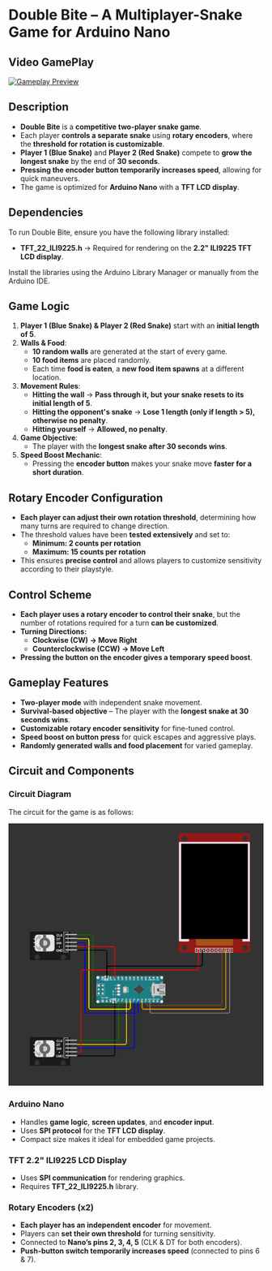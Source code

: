 # **Double Bite – A Multiplayer-Snake Game for Arduino Nano**  

## **Video GamePlay**
[![Gameplay Preview](https://drive.google.com/thumbnail?id=1iwDPH2otM_YJyYd_BknUuA92jNlOp7Oa)](https://drive.google.com/file/d/1iwDPH2otM_YJyYd_BknUuA92jNlOp7Oa/view?usp=sharing)

## **Description**  
- **Double Bite** is a **competitive two-player snake game**.  
- Each player **controls a separate snake** using **rotary encoders**, where the **threshold for rotation is customizable**.  
- **Player 1 (Blue Snake)** and **Player 2 (Red Snake)** compete to **grow the longest snake** by the end of **30 seconds**.  
- **Pressing the encoder button temporarily increases speed**, allowing for quick maneuvers.  
- The game is optimized for **Arduino Nano** with a **TFT LCD display**.  

## **Dependencies**
To run Double Bite, ensure you have the following library installed:
- **TFT_22_ILI9225.h** → Required for rendering on the **2.2" ILI9225 TFT LCD display**.
  
Install the libraries using the Arduino Library Manager or manually from the Arduino IDE.

## **Game Logic**  
1. **Player 1 (Blue Snake) & Player 2 (Red Snake)** start with an **initial length of 5**.  
2. **Walls & Food**:  
   - **10 random walls** are generated at the start of every game.  
   - **10 food items** are placed randomly.  
   - Each time **food is eaten**, a **new food item spawns** at a different location.  
3. **Movement Rules**:  
   - **Hitting the wall** → **Pass through it, but your snake resets to its initial length of 5**.  
   - **Hitting the opponent's snake** → **Lose 1 length (only if length > 5), otherwise no penalty**.  
   - **Hitting yourself** → **Allowed, no penalty**.  
4. **Game Objective**:  
   - The player with the **longest snake after 30 seconds wins**.  
5. **Speed Boost Mechanic**:  
   - Pressing the **encoder button** makes your snake move **faster for a short duration**.  

## **Rotary Encoder Configuration**  
- **Each player can adjust their own rotation threshold**, determining how many turns are required to change direction.  
- The threshold values have been **tested extensively** and set to:  
  - **Minimum: 2 counts per rotation**  
  - **Maximum: 15 counts per rotation**  
- This ensures **precise control** and allows players to customize sensitivity according to their playstyle.  

## **Control Scheme**  
- **Each player uses a rotary encoder to control their snake**, but the number of rotations required for a turn **can be customized**.  
- **Turning Directions:**  
  - **Clockwise (CW) → Move Right**  
  - **Counterclockwise (CCW) → Move Left**  
- **Pressing the button on the encoder gives a temporary speed boost**.  

## **Gameplay Features**  
- **Two-player mode** with independent snake movement.  
- **Survival-based objective** – The player with the **longest snake at 30 seconds wins**.  
- **Customizable rotary encoder sensitivity** for fine-tuned control.  
- **Speed boost on button press** for quick escapes and aggressive plays.  
- **Randomly generated walls and food placement** for varied gameplay. 

## **Circuit and Components**  
### **Circuit Diagram**  
The circuit for the game is as follows:  

![Circuit Diagram](img/circuit.png)  
### **Arduino Nano**  
- Handles **game logic**, **screen updates**, and **encoder input**.  
- Uses **SPI protocol** for the **TFT LCD display**.  
- Compact size makes it ideal for embedded game projects.  

### **TFT 2.2" ILI9225 LCD Display**  
- Uses **SPI communication** for rendering graphics.  
- Requires **TFT_22_ILI9225.h** library.  

### **Rotary Encoders (x2)**  
- **Each player has an independent encoder** for movement.  
- Players can **set their own threshold** for turning sensitivity.  
- Connected to **Nano’s pins 2, 3, 4, 5** (CLK & DT for both encoders).  
- **Push-button switch temporarily increases speed** (connected to pins 6 & 7).  
